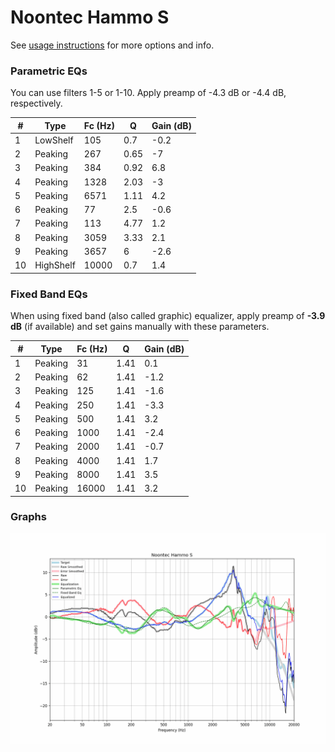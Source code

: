 # Noontec Hammo S
See [usage instructions](https://github.com/jaakkopasanen/AutoEq#usage) for more options and info.

### Parametric EQs
You can use filters 1-5 or 1-10. Apply preamp of -4.3 dB or -4.4 dB, respectively.

|   # | Type      |   Fc (Hz) |    Q |   Gain (dB) |
|-----|-----------|-----------|------|-------------|
|   1 | LowShelf  |       105 | 0.7  |        -0.2 |
|   2 | Peaking   |       267 | 0.65 |        -7   |
|   3 | Peaking   |       384 | 0.92 |         6.8 |
|   4 | Peaking   |      1328 | 2.03 |        -3   |
|   5 | Peaking   |      6571 | 1.11 |         4.2 |
|   6 | Peaking   |        77 | 2.5  |        -0.6 |
|   7 | Peaking   |       113 | 4.77 |         1.2 |
|   8 | Peaking   |      3059 | 3.33 |         2.1 |
|   9 | Peaking   |      3657 | 6    |        -2.6 |
|  10 | HighShelf |     10000 | 0.7  |         1.4 |

### Fixed Band EQs
When using fixed band (also called graphic) equalizer, apply preamp of **-3.9 dB** (if available) and set gains manually with these parameters.

|   # | Type    |   Fc (Hz) |    Q |   Gain (dB) |
|-----|---------|-----------|------|-------------|
|   1 | Peaking |        31 | 1.41 |         0.1 |
|   2 | Peaking |        62 | 1.41 |        -1.2 |
|   3 | Peaking |       125 | 1.41 |        -1.6 |
|   4 | Peaking |       250 | 1.41 |        -3.3 |
|   5 | Peaking |       500 | 1.41 |         3.2 |
|   6 | Peaking |      1000 | 1.41 |        -2.4 |
|   7 | Peaking |      2000 | 1.41 |        -0.7 |
|   8 | Peaking |      4000 | 1.41 |         1.7 |
|   9 | Peaking |      8000 | 1.41 |         3.5 |
|  10 | Peaking |     16000 | 1.41 |         3.2 |

### Graphs
![](./Noontec%20Hammo%20S.png)
